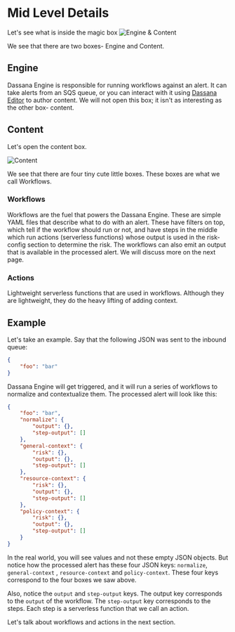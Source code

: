 # Mid Level Details

Let's see what is inside the magic box
![Engine & Content](/img/how-it-works/engine-content.png)

We see that there are two boxes- Engine and Content.

## Engine

Dassana Engine is responsible for running workflows against an alert. It can take alerts from an SQS queue, or you can interact with it using [Dassana Editor](https://editor.dassana.io/) to author content. We will not open this box; it isn't as interesting as the other box- content.

## Content

Let's open the content box.

![Content](/img/how-it-works/content.png)

We see that there are four tiny cute little boxes. These boxes are what we call Workflows.

### Workflows

Workflows are the fuel that powers the Dassana Engine. These are simple YAML files that describe what to do with an alert. These have filters on top, which tell if the workflow should run or not, and have steps in the middle which run actions (serverless functions) whose output is used in the risk-config section to determine the risk. The workflows can also emit an output that is available in the processed alert. We will discuss more on the next page.

### Actions

Lightweight serverless functions that are used in workflows. Although they are lightweight, they do the heavy lifting of adding context.

## Example

Let's take an example. Say that the following JSON was sent to the inbound queue:

```json
{
	"foo": "bar"
}
```

Dassana Engine will get triggered, and it will run a series of workflows to normalize and contextualize them. The processed alert will look like this:

```json
{
	"foo": "bar",
	"normalize": {
		"output": {},
		"step-output": []
	},
	"general-context": {
		"risk": {},
		"output": {},
		"step-output": []
	},
	"resource-context": {
		"risk": {},
		"output": {},
		"step-output": []
	},
	"policy-context": {
		"risk": {},
		"output": {},
		"step-output": []
	}
}
```

In the real world, you will see values and not these empty JSON objects.
But notice how the processed alert has these four JSON keys: `normalize`, `general-context` , `resource-context` and `policy-context`. These four keys correspond to the four boxes we saw above.

Also, notice the `output` and `step-output` keys. The output key corresponds to the `output` of the workflow.
The `step-output` key corresponds to the steps. Each step is a serverless function that we call an action.

Let's talk about workflows and actions in the next section.
